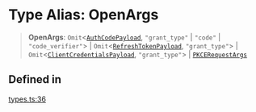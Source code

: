 # Type Alias: OpenArgs

> **OpenArgs**: `Omit`\<[`AuthCodePayload`](/docs/packages/sdk/interfaces/AuthCodePayload.md), `"grant_type"` \| `"code"` \| `"code_verifier"`\> \| `Omit`\<[`RefreshTokenPayload`](/docs/packages/sdk/interfaces/RefreshTokenPayload.md), `"grant_type"`\> \| `Omit`\<[`ClientCredentialsPayload`](/docs/packages/sdk/interfaces/ClientCredentialsPayload.md), `"grant_type"`\> \| [`PKCERequestArgs`](/docs/packages/sdk/type-aliases/PKCERequestArgs.md)

## Defined in

[types.ts:36](https://github.com/monerium/js-monorepo/blob/main/packages/sdk/src/types.ts#L36)
